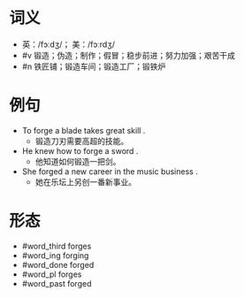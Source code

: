 # 词义
- 英：/fɔːdʒ/； 美：/fɔːrdʒ/
- #v 锻造；伪造；制作；假冒；稳步前进；努力加强；艰苦干成
- #n 铁匠铺；锻造车间；锻造工厂；锻铁炉
# 例句
- To forge a blade takes great skill .
	- 锻造刀刃需要高超的技能。
- He knew how to forge a sword .
	- 他知道如何锻造一把剑。
- She forged a new career in the music business .
	- 她在乐坛上另创一番新事业。
# 形态
- #word_third forges
- #word_ing forging
- #word_done forged
- #word_pl forges
- #word_past forged
